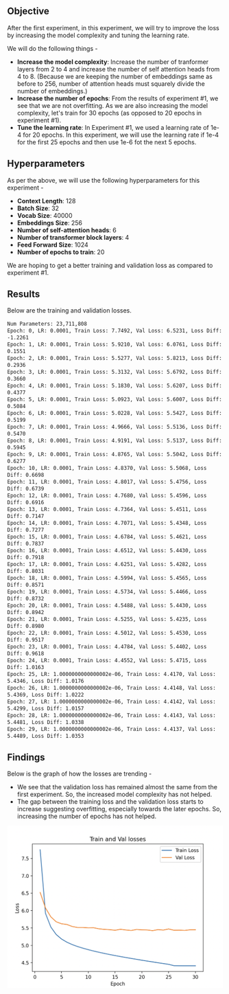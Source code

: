 ## Objective
After the first experiment, in this experiment, we will try to improve the loss by increasing the model complexity and tuning the learning rate. 

We will do the following things -

- **Increase the model complexity**: Increase the number of tranformer layers from 2 to 4 and increase the number of self attention heads from 4 to 8. (Because we are keeping the number of embeddings same as before to 256, number of attention heads must squarely divide the number of embeddings.)
- **Increase the number of epochs**: From the results of experiment #1, we see that we are not overfitting. As we are also increasing the model complexity, let's train for 30 epochs (as opposed to 20 epochs in experiment #1).
- **Tune the learning rate**: In Experiment #1, we used a learning rate of 1e-4 for 20 epochs. In this experiment, we will use the learning rate if 1e-4 for the first 25 epochs and then use 1e-6 fot the next 5 epochs.

## Hyperparameters
As per the above, we will use the following hyperparameters for this experiment -
- **Context Length**: 128
- **Batch Size**: 32
- **Vocab Size**: 40000
- **Embeddings Size**: 256
- **Number of self-attention heads**: 6
- **Number of transformer block layers**: 4
- **Feed Forward Size**: 1024
- **Number of epochs to train**: 20


We are hoping to get a better training and validation loss as compared to experiment #1.

## Results
Below are the training and validation losses.
```
Num Parameters: 23,711,808
Epoch: 0, LR: 0.0001, Train Loss: 7.7492, Val Loss: 6.5231, Loss Diff: -1.2261
Epoch: 1, LR: 0.0001, Train Loss: 5.9210, Val Loss: 6.0761, Loss Diff: 0.1551
Epoch: 2, LR: 0.0001, Train Loss: 5.5277, Val Loss: 5.8213, Loss Diff: 0.2936
Epoch: 3, LR: 0.0001, Train Loss: 5.3132, Val Loss: 5.6792, Loss Diff: 0.3660
Epoch: 4, LR: 0.0001, Train Loss: 5.1830, Val Loss: 5.6207, Loss Diff: 0.4377
Epoch: 5, LR: 0.0001, Train Loss: 5.0923, Val Loss: 5.6007, Loss Diff: 0.5084
Epoch: 6, LR: 0.0001, Train Loss: 5.0228, Val Loss: 5.5427, Loss Diff: 0.5199
Epoch: 7, LR: 0.0001, Train Loss: 4.9666, Val Loss: 5.5136, Loss Diff: 0.5470
Epoch: 8, LR: 0.0001, Train Loss: 4.9191, Val Loss: 5.5137, Loss Diff: 0.5945
Epoch: 9, LR: 0.0001, Train Loss: 4.8765, Val Loss: 5.5042, Loss Diff: 0.6277
Epoch: 10, LR: 0.0001, Train Loss: 4.8370, Val Loss: 5.5068, Loss Diff: 0.6698
Epoch: 11, LR: 0.0001, Train Loss: 4.8017, Val Loss: 5.4756, Loss Diff: 0.6739
Epoch: 12, LR: 0.0001, Train Loss: 4.7680, Val Loss: 5.4596, Loss Diff: 0.6916
Epoch: 13, LR: 0.0001, Train Loss: 4.7364, Val Loss: 5.4511, Loss Diff: 0.7147
Epoch: 14, LR: 0.0001, Train Loss: 4.7071, Val Loss: 5.4348, Loss Diff: 0.7277
Epoch: 15, LR: 0.0001, Train Loss: 4.6784, Val Loss: 5.4621, Loss Diff: 0.7837
Epoch: 16, LR: 0.0001, Train Loss: 4.6512, Val Loss: 5.4430, Loss Diff: 0.7918
Epoch: 17, LR: 0.0001, Train Loss: 4.6251, Val Loss: 5.4282, Loss Diff: 0.8031
Epoch: 18, LR: 0.0001, Train Loss: 4.5994, Val Loss: 5.4565, Loss Diff: 0.8571
Epoch: 19, LR: 0.0001, Train Loss: 4.5734, Val Loss: 5.4466, Loss Diff: 0.8732
Epoch: 20, LR: 0.0001, Train Loss: 4.5488, Val Loss: 5.4430, Loss Diff: 0.8942
Epoch: 21, LR: 0.0001, Train Loss: 4.5255, Val Loss: 5.4235, Loss Diff: 0.8980
Epoch: 22, LR: 0.0001, Train Loss: 4.5012, Val Loss: 5.4530, Loss Diff: 0.9517
Epoch: 23, LR: 0.0001, Train Loss: 4.4784, Val Loss: 5.4402, Loss Diff: 0.9618
Epoch: 24, LR: 0.0001, Train Loss: 4.4552, Val Loss: 5.4715, Loss Diff: 1.0163
Epoch: 25, LR: 1.0000000000000002e-06, Train Loss: 4.4170, Val Loss: 5.4346, Loss Diff: 1.0176
Epoch: 26, LR: 1.0000000000000002e-06, Train Loss: 4.4148, Val Loss: 5.4369, Loss Diff: 1.0222
Epoch: 27, LR: 1.0000000000000002e-06, Train Loss: 4.4142, Val Loss: 5.4299, Loss Diff: 1.0157
Epoch: 28, LR: 1.0000000000000002e-06, Train Loss: 4.4143, Val Loss: 5.4481, Loss Diff: 1.0338
Epoch: 29, LR: 1.0000000000000002e-06, Train Loss: 4.4137, Val Loss: 5.4489, Loss Diff: 1.0353
```

## Findings

Below is the graph of how the losses are trending - 

- We see that the validation loss has remained almost the same from the first experiment. So, the increased model complexity has not helped.
- The gap between the training loss and the validation loss starts to increase suggesting overfitting, especially towards the later epochs. So, increasing the number of epochs has not helped. 

![Losses](loss.png)
